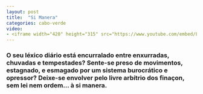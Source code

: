```yaml
---
layout: post
title:  "Si Manera"
categories: cabo-verde
video: 
- <iframe width="420" height="315" src="https://www.youtube.com/embed/Lalc1AE9Vv4?rel=0" frameborder="0" allowfullscreen></iframe>
---
```


### O seu léxico diário está encurralado entre enxurradas, chuvadas e tempestades? Sente-se preso de movimentos, estagnado, e esmagado por um sistema burocrático e opressor? Deixe-se envolver pelo livre arbítrio dos finaçon, sem lei nem ordem… à si manera. 